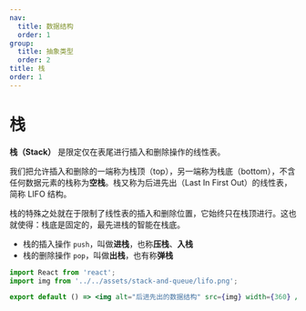 ```yaml
---
nav:
  title: 数据结构
  order: 1
group:
  title: 抽象类型
  order: 2
title: 栈
order: 1
---
```


# 栈

**栈（Stack）** 是限定仅在表尾进行插入和删除操作的线性表。

我们把允许插入和删除的一端称为栈顶（top），另一端称为栈底（bottom），不含任何数据元素的栈称为**空栈**。栈又称为后进先出（Last In First Out）的线性表，简称 LIFO 结构。

栈的特殊之处就在于限制了线性表的插入和删除位置，它始终只在栈顶进行。这也就使得：栈底是固定的，最先进栈的智能在栈底。

- 栈的插入操作 `push`，叫做**进栈**，也称**压栈**、**入栈**
- 栈的删除操作 `pop`，叫做**出栈**，也有称**弹栈**

```jsx | inline
import React from 'react';
import img from '../../assets/stack-and-queue/lifo.png';

export default () => <img alt="后进先出的数据结构" src={img} width={360} />;
```
